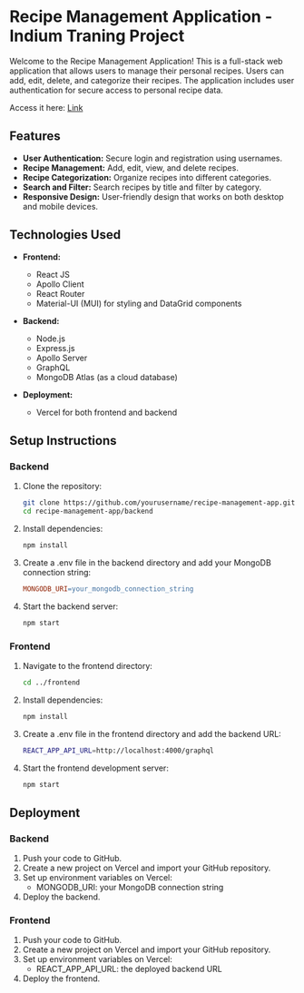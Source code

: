 # Recipe Management Application - Indium Traning Project

Welcome to the Recipe Management Application! This is a full-stack web application that allows users to manage their personal recipes. Users can add, edit, delete, and categorize their recipes. The application includes user authentication for secure access to personal recipe data.

Access it here: [Link](https://recipe-management-app-frontend.vercel.app/)

## Features

- **User Authentication:** Secure login and registration using usernames.
- **Recipe Management:** Add, edit, view, and delete recipes.
- **Recipe Categorization:** Organize recipes into different categories.
- **Search and Filter:** Search recipes by title and filter by category.
- **Responsive Design:** User-friendly design that works on both desktop and mobile devices.

## Technologies Used

- **Frontend:**
  - React JS
  - Apollo Client
  - React Router
  - Material-UI (MUI) for styling and DataGrid components

- **Backend:**
  - Node.js
  - Express.js
  - Apollo Server
  - GraphQL
  - MongoDB Atlas (as a cloud database)

- **Deployment:**
  - Vercel for both frontend and backend


## Setup Instructions

### Backend

1. Clone the repository:
   ```bash
   git clone https://github.com/yourusername/recipe-management-app.git
   cd recipe-management-app/backend
   ```
2. Install dependencies:
   ```bash
   npm install
   ```
3. Create a .env file in the backend directory and add your MongoDB connection string:
   ```makefile
   MONGODB_URI=your_mongodb_connection_string
   ```
4. Start the backend server:
   ```bash
   npm start
   ```
   
### Frontend

1. Navigate to the frontend directory:
   ```bash
   cd ../frontend
   ```
2. Install dependencies:
   ```bash
   npm install
   ```
3. Create a .env file in the frontend directory and add the backend URL:
   ```bash
   REACT_APP_API_URL=http://localhost:4000/graphql
   ```
4. Start the frontend development server:
   ```bash
   npm start
   ```

## Deployment

### Backend
1. Push your code to GitHub.
2. Create a new project on Vercel and import your GitHub repository.
3. Set up environment variables on Vercel:
   * MONGODB_URI: your MongoDB connection string
4. Deploy the backend.

### Frontend
1. Push your code to GitHub.
2. Create a new project on Vercel and import your GitHub repository.
3. Set up environment variables on Vercel:
   * REACT_APP_API_URL: the deployed backend URL
4. Deploy the frontend.
